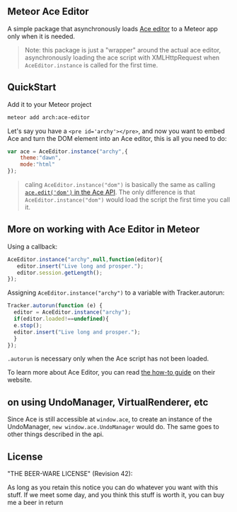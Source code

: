 ## Meteor Ace Editor ##

A simple package that asynchronously loads <a href="http://ace.c9.io/">Ace editor</a> to a Meteor app only when it is needed.

> Note: this package is just a "wrapper" around the actual ace editor, asynchronously loading the ace script with XMLHttpRequest when `AceEditor.instance` is called for the first time.

## QuickStart ##
Add it to your Meteor project
```bash
meteor add arch:ace-editor
```

Let's say you have a `<pre id='archy'></pre>`, and now you want to embed Ace and turn the DOM element into an Ace editor, this is all you need to do:
```javascript
var ace = AceEditor.instance("archy",{
    theme:"dawn",
    mode:"html"
});
```
> caling `AceEditor.instance("dom")` is basically the same as calling <a href="http://ace.c9.io/#nav=howto"> `ace.edit('dom')` in the Ace API</a>. The only difference is that `AceEditor.instance("dom")` would load the script the first time you call it.


## More on working with Ace Editor in Meteor ##
Using a callback:
```javascript
AceEditor.instance("archy",null,function(editor){
   editor.insert("Live long and prosper.");
   editor.session.getLength();
});
```


Assigning `AceEditor.instance("archy")` to a variable with Tracker.autorun:
```javascript
Tracker.autorun(function (e) {
  editor = AceEditor.instance("archy");
  if(editor.loaded!==undefined){
  e.stop();
  editor.insert("Live long and prosper.");
  }
});
```

`.autorun` is necessary only when the Ace script has not been loaded.

To learn more about Ace Editor, you can read <a href="http://ace.c9.io/#nav=howto">the how-to guide</a> on their website.

## on using UndoManager, VirtualRenderer, etc ##

Since Ace is still accessible at `window.ace`, to create an instance of the UndoManager, `new window.ace.UndoManager` would do. The same goes to other things described in the api.

## License ##

"THE BEER-WARE LICENSE" (Revision 42):


As long as you retain this notice you can do whatever you want with this stuff. If we meet some day, and you think this stuff is worth it, you can buy me a beer in return
